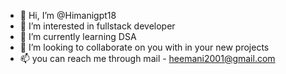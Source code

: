 - 👋 Hi, I’m @Himanigpt18
- 👀 I’m interested in fullstack developer
- 🌱 I’m currently learning DSA
- 💞️ I’m looking to collaborate on you with in your new projects
- 📫 you can reach me through mail - heemani2001@gmail.com 

<!---
Himanigpt18/Himanigpt18 is a ✨ special ✨ repository because its `README.md` (this file) appears on your GitHub profile.
You can click the Preview link to take a look at your changes.
--->

